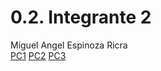 # 0.2. Integrante 2
Miguel Angel Espinoza Ricra <br>
[PC1](https://www.youtube.com/watch?v=j7iUQ42Rzyo&ab_channel=MIGUELANGELESPINOZARICRA)
[PC2](https://youtu.be/k56IKRXSQpI)
[PC3](https://youtu.be/vGqrYMJVDbw)